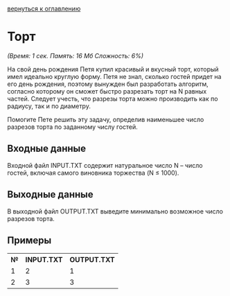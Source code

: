 <a href="/README.md">вернуться к оглавлению</a><br>

<h1>Торт</h1>
<i>(Время: 1&nbsp;сек. Память: 16 Мб&nbsp;Сложность: 6%)</i>

<p class=text>
На свой день рождения Петя купил красивый и вкусный торт, который имел идеально круглую форму. Петя не знал, сколько гостей придет на его день рождения, поэтому вынужден был разработать алгоритм, согласно которому он сможет быстро разрезать торт на N равных частей. Следует учесть, что разрезы торта можно производить как по радиусу, так и по диаметру.
</p>
<p class=text>
Помогите Пете решить эту задачу, определив наименьшее число разрезов торта по заданному числу гостей.
</p>

<h2>Входные данные</h2>

<p class=text>
Входной файл INPUT.TXT содержит натуральное число N – число гостей, включая самого виновника торжества (N &le; 1000).
</p>

<h2>Выходные данные</h2>

<p class=text>
В выходной файл OUTPUT.TXT выведите минимально возможное число разрезов торта.
</p>

<h2>Примеры</h2>

<table class=main>
<tr><th>№</th><th>INPUT.TXT</th><th>OUTPUT.TXT</th></tr>
<tr><td>1</td><td>2</td><td>1</td></tr>
<tr><td>2</td><td>3</td><td>3</td></tr>
</table>